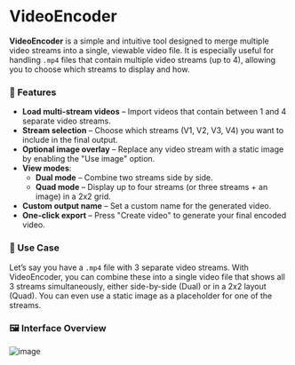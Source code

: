 # VideoEncoder

**VideoEncoder** is a simple and intuitive tool designed to merge multiple video streams into a single, viewable video file. It is especially useful for handling `.mp4` files that contain multiple video streams (up to 4), allowing you to choose which streams to display and how.

### 🔧 Features

- **Load multi-stream videos** – Import videos that contain between 1 and 4 separate video streams.
- **Stream selection** – Choose which streams (V1, V2, V3, V4) you want to include in the final output.
- **Optional image overlay** – Replace any video stream with a static image by enabling the "Use image" option.
- **View modes**:
  - **Dual mode** – Combine two streams side by side.
  - **Quad mode** – Display up to four streams (or three streams + an image) in a 2x2 grid.
- **Custom output name** – Set a custom name for the generated video.
- **One-click export** – Press "Create video" to generate your final encoded video.

### 🎯 Use Case

Let’s say you have a `.mp4` file with 3 separate video streams. With VideoEncoder, you can combine these into a single video file that shows all 3 streams simultaneously, either side-by-side (Dual) or in a 2x2 layout (Quad). You can even use a static image as a placeholder for one of the streams.

### 🖼️ Interface Overview

![image](https://github.com/user-attachments/assets/5d59afec-206d-4f8e-992a-8b5c8e5e9e00)
